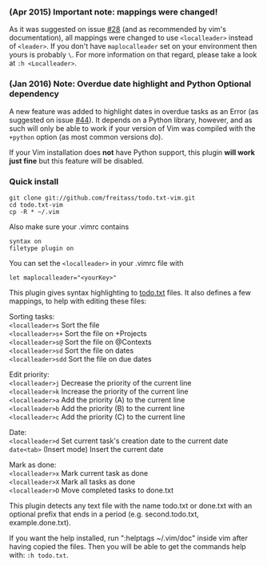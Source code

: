 ### (Apr 2015) Important note: mappings were changed!

As it was suggested on issue [#28](https://github.com/freitass/todo.txt-vim/issues/28) (and as recommended by vim's documentation), all mappings were changed to use `<localleader>` instead of `<leader>`. If you don't have `maplocalleader` set on your environment then yours is probably `\`. For more information on that regard, please take a look at `:h <Localleader>`.

### (Jan 2016) Note: Overdue date highlight and Python Optional dependency

A new feature was added to highlight dates in overdue tasks as an Error (as suggested on issue [#44](https://github.com/freitass/todo.txt-vim/issues/44)). It depends on a Python library, however, and as such will only be able to work if your version of Vim was compiled with the `+python` option (as most common versions do).

If your Vim installation does **not** have Python support, this plugin **will work just fine** but this feature will be disabled.

### Quick install

    git clone git://github.com/freitass/todo.txt-vim.git
    cd todo.txt-vim
    cp -R * ~/.vim

Also make sure your .vimrc contains
    
    syntax on
    filetype plugin on

You can set the `<localleader>` in your .vimrc file with 
    
    let maplocalleader="<yourKey>"

This plugin gives syntax highlighting to [todo.txt](http://todotxt.com/) files. It also defines a few mappings, to help with editing these files:

Sorting tasks:  
`<localleader>s`   Sort the file  
`<localleader>s+`  Sort the file on +Projects  
`<localleader>s@`  Sort the file on @Contexts  
`<localleader>sd`  Sort the file on dates  
`<localleader>sdd`  Sort the file on due dates  

Edit priority:  
`<localleader>j`   Decrease the priority of the current line  
`<localleader>k`   Increase the priority of the current line  
`<localleader>a`   Add the priority (A) to the current line  
`<localleader>b`   Add the priority (B) to the current line  
`<localleader>c`   Add the priority (C) to the current line  

Date:  
`<localleader>d`   Set current task's creation date to the current date  
`date<tab>`        (Insert mode) Insert the current date  

Mark as done:  
`<localleader>x`   Mark current task as done  
`<localleader>X`   Mark all tasks as done  
`<localleader>D`   Move completed tasks to done.txt  

This plugin detects any text file with the name todo.txt or done.txt with an optional prefix that ends in a period (e.g. second.todo.txt, example.done.txt).

If you want the help installed, run ":helptags ~/.vim/doc" inside vim after having copied the files.
Then you will be able to get the commands help with: `:h todo.txt`.
